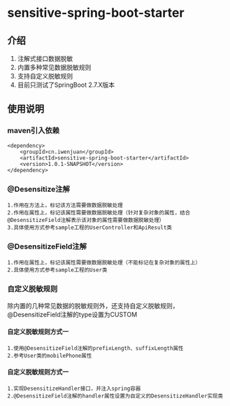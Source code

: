 # sensitive-spring-boot-starter

## 介绍
1. 注解式接口数据脱敏
2. 内置多种常见数据脱敏规则
3. 支持自定义脱敏规则
4. 目前只测试了SpringBoot 2.7.X版本

## 使用说明

### maven引入依赖
~~~
<dependency>
    <groupId>cn.iwenjuan</groupId>
    <artifactId>sensitive-spring-boot-starter</artifactId>
    <version>1.0.1-SNAPSHOT</version>
</dependency>
~~~
### @Desensitize注解
~~~
1.作用在方法上，标记该方法需要做数据脱敏处理
2.作用在属性上，标记该属性需要做数据脱敏处理（针对复杂对象的属性，结合@DesensitizeField注解表示该对象的属性需要做数据脱敏处理）
3.具体使用方式参考sample工程的UserController和ApiResult类
~~~
### @DesensitizeField注解
~~~
1.作用在属性上，标记该属性需要做数据脱敏处理（不能标记在复杂对象的属性上）
2.具体使用方式参考sample工程的User类
~~~
### 自定义脱敏规则
除内置的几种常见数据的脱敏规则外，还支持自定义脱敏规则，@DesensitizeField注解的type设置为CUSTOM
#### 自定义脱敏规则方式一
~~~
1.使用@DesensitizeField注解的prefixLength、suffixLength属性
2.参考User类的mobilePhone属性
~~~
#### 自定义脱敏规则方式一
~~~
1.实现DesensitizeHandler接口，并注入spring容器
2.@DesensitizeField注解的handler属性设置为自定义的DesensitizeHandler实现类
~~~
